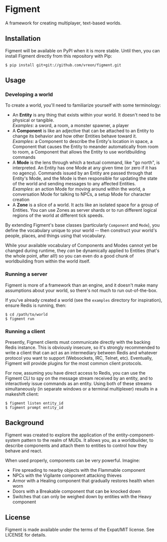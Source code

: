 # Figment

A framework for creating multiplayer, text-based worlds.

## Installation

Figment will be available on PyPI when it is more stable. Until then, you can
install Figment directly from this repository with Pip:

    $ pip install git+git://github.com/vreon/figment.git

## Usage

### Developing a world

To create a world, you'll need to familiarize yourself with some terminology:

* An **Entity** is any thing that exists within your world. It doesn't need to
  be physical or tangible.  
  *Examples*: a sword, a room, a monster spawner, a player
* A **Component** is like an adjective that can be attached to an Entity to
  change its behavior and how other Entities behave toward it.  
  *Examples*: a Component to describe the Entity's location in space, a
  Component that causes the Entity to meander automatically from room to room,
  a Component that allows the Entity to use worldbuilding commands
* A **Mode** is the lens through which a textual command, like "go north", is
  interpreted. An Entity has one Mode at any given time (or zero if it has no
  agency). Commands issued by an Entity are passed through that Entity's Mode,
  and the Mode is then responsible for updating the state of the world and
  sending messages to any affected Entities.  
  *Examples*: an action Mode for moving around within the world, a conversation
  Mode for talking to NPCs, a setup Mode for character creation
* A **Zone** is a slice of a world. It acts like an isolated space for a group
  of Entities. You can use Zones as server shards or to run different logical
  regions of the world at different tick speeds.

By extending Figment's base classes (particularly `Component` and `Mode`), you
define the vocabulary unique to your world -- then construct your world's
people, places, and things using that vocabulary.

While your available vocabulary of Components and Modes cannot yet be changed
during runtime, they _can_ be dynamically applied to Entities (that's the whole
point, after all!) so you can even do a good chunk of worldbuilding from within
the world itself.

### Running a server

Figment is more of a framework than an engine, and it doesn't make many
assumptions about your world, so there's not much to run out-of-the-box.

If you've already created a world (see the `examples` directory for
inspiration), ensure Redis is running, then:

    $ cd /path/to/world
    $ figment run

### Running a client

Presently, Figment clients must communicate directly with the backing Redis
instance. This is obviously insecure, so it's strongly recommended to write a
client that can act as an intermediary between Redis and whatever protocol you
want to support (Websockets, IRC, Telnet, etc). Eventually, Figment will
provide plugins for the most common client protocols.

For now, assuming you have direct access to Redis, you can use the Figment CLI
to spy on the message stream received by an entity, and to interactively issue
commands as an entity. Using both of these streams simultaneously (in separate
windows or a terminal multiplexer) results in a makeshift client:

    $ figment listen entity_id
    $ figment prompt entity_id

## Background

Figment was created to explore the application of the entity-component-system
pattern to the realm of MUDs. It allows you, as a worldbuilder, to describe
components and attach them to entities to control how they behave and react.

When used properly, components can be very powerful. Imagine:

* Fire spreading to nearby objects with the Flammable component
* NPCs with the Vigilante component attacking thieves
* Armor with a Healing component that gradually restores health when worn
* Doors with a Breakable component that can be knocked down
* Switches that can only be weighed down by entities with the Heavy component

## License

Figment is made available under the terms of the Expat/MIT license. See LICENSE
for details.
